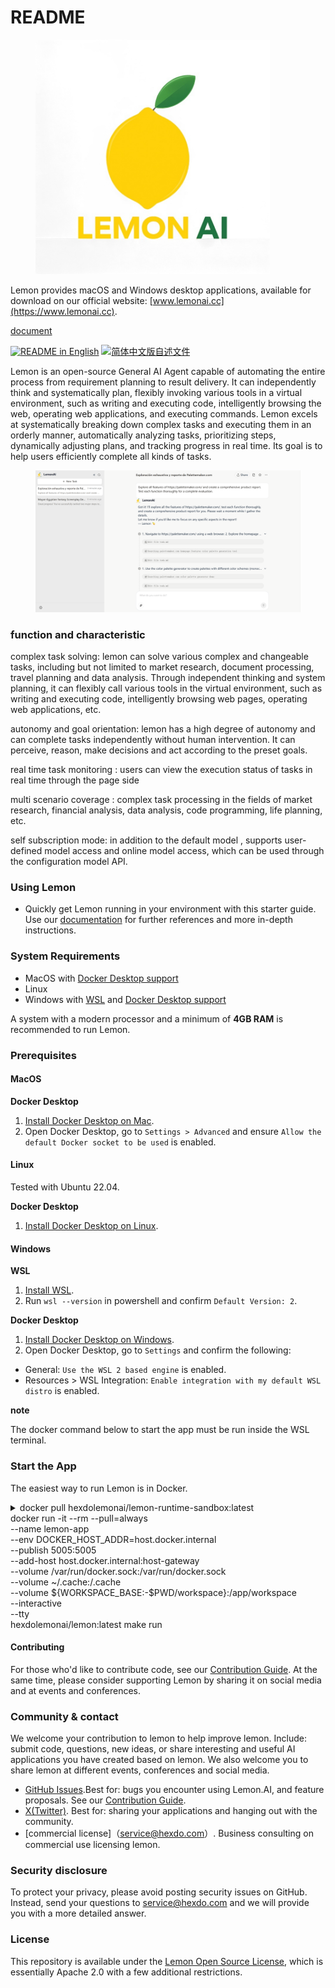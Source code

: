 
# README

<figure><img src="./public/img/Lemon_logo.png" alt="" width="375"><figcaption></figcaption></figure>

Lemon provides macOS and Windows desktop applications, available for download on our official website: [www.lemonai.cc](https://www.lemonai.cc).

&#x20;                                                                               [document](https://lemon-11.gitbook.io/lemonai/)

[![README in English](https://img.shields.io/badge/English-d9d9d9)](https://github.com/hexdocom/lemon/blob/main/README.md) [![简体中文版自述文件](https://img.shields.io/badge/%E7%AE%80%E4%BD%93%E4%B8%AD%E6%96%87-d9d9d9)](https://github.com/hexdocom/lemon/blob/main/README_CN.md)

Lemon is an open-source General AI Agent capable of automating the entire process from requirement planning to result delivery. It can independently think and systematically plan, flexibly invoking various tools in a virtual environment, such as writing and executing code, intelligently browsing the web, operating web applications, and executing commands. Lemon excels at systematically breaking down complex tasks and executing them in an orderly manner, automatically analyzing tasks, prioritizing steps, dynamically adjusting plans, and tracking progress in real time. Its goal is to help users efficiently complete all kinds of tasks.

<figure><img src="./public/img/example.png" alt=""><figcaption></figcaption></figure>

### function and characteristic

complex task solving: lemon can solve various complex and changeable tasks, including but not limited to market research, document processing, travel planning and data analysis. Through independent thinking and system planning, it can flexibly call various tools in the virtual environment, such as writing and executing code, intelligently browsing web pages, operating web applications, etc.

autonomy and goal orientation: lemon has a high degree of autonomy and can complete tasks independently without human intervention. It can perceive, reason, make decisions and act according to the preset goals.

&#x20;real time task monitoring : users can view the execution status of tasks in real time through the page side

&#x20;multi scenario coverage : complex task processing in the fields of market research, financial analysis, data analysis, code programming, life planning, etc.

self subscription mode: in addition to the default model , supports user-defined model access and online model access, which can be used through the configuration model API.

### Using Lemon

* Quickly get Lemon running in your environment with this starter guide. Use our [documentation](https://document.lemonai.cc/) for further references and more in-depth instructions.

### System Requirements[​](https://docs.all-hands.dev/modules/usage/installation#system-requirements) <a href="#system-requirements" id="system-requirements"></a>

* MacOS with [Docker Desktop support](https://docs.docker.com/desktop/setup/install/mac-install/#system-requirements)
* Linux
* Windows with [WSL](https://learn.microsoft.com/en-us/windows/wsl/install) and [Docker Desktop support](https://docs.docker.com/desktop/setup/install/windows-install/#system-requirements)

A system with a modern processor and a minimum of **4GB RAM** is recommended to run Lemon.

### Prerequisites <a href="#prerequisites" id="prerequisites"></a>

#### MacOS

**Docker Desktop**

1. [Install Docker Desktop on Mac](https://docs.docker.com/desktop/setup/install/mac-install).
2. Open Docker Desktop, go to `Settings > Advanced` and ensure `Allow the default Docker socket to be used` is enabled.

#### Linux

Tested with Ubuntu 22.04.

**Docker Desktop**

1. [Install Docker Desktop on Linux](https://docs.docker.com/desktop/setup/install/linux/).

#### Windows

**WSL**

1. [Install WSL](https://learn.microsoft.com/en-us/windows/wsl/install).
2. Run `wsl --version` in powershell and confirm `Default Version: 2`.

**Docker Desktop**

1. [Install Docker Desktop on Windows](https://docs.docker.com/desktop/setup/install/windows-install).
2. Open Docker Desktop, go to `Settings` and confirm the following:

* General: `Use the WSL 2 based engine` is enabled.
* Resources > WSL Integration: `Enable integration with my default WSL distro` is enabled.

**note**

The docker command below to start the app must be run inside the WSL terminal.

### Start the App <a href="#start-the-app" id="start-the-app"></a>

The easiest way to run Lemon is in Docker.

<details>

<summary>docker pull hexdolemonai/lemon-runtime-sandbox:latest<br>docker run -it --rm --pull=always<br>--name lemon-app<br>--env DOCKER_HOST_ADDR=host.docker.internal<br>--publish 5005:5005<br>--add-host host.docker.internal:host-gateway<br>--volume /var/run/docker.sock:/var/run/docker.sock<br>--volume ~/.cache:/.cache<br>--volume ${WORKSPACE_BASE:-$PWD/workspace}:/app/workspace<br>--interactive<br>--tty<br>hexdolemonai/lemon:latest make run</summary>



</details>

#### Contributing

For those who'd like to contribute code, see our [Contribution Guide](https://github.com/hexdocom/lemon/blob/main/CONTRIBUTING.md). At the same time, please consider supporting Lemon by sharing it on social media and at events and conferences.

### Community & contact

We welcome your contribution to lemon to help improve lemon. Include: submit code, questions, new ideas, or share interesting and useful AI applications you have created based on lemon. We also welcome you to share lemon at different events, conferences and social media.

* [GitHub Issues](https://github.com/hexdocom/Lemon/issues).Best for: bugs you encounter using Lemon.AI, and feature proposals. See our [Contribution Guide](https://github.com/hexdocom/lemon/blob/main/CONTRIBUTING.md).
* [X(Twitter)](https://x.com/LemonAI_cc). Best for: sharing your applications and hanging out with the community.
* \[commercial license]（[service@hexdo.com](mailto:service@hexdo.com)）. Business consulting on commercial use licensing lemon.

### Security disclosure

To protect your privacy, please avoid posting security issues on GitHub. Instead, send your questions to [service@hexdo.com](mailto:service@hexdo.com) and we will provide you with a more detailed answer.

### License

This repository is available under the [Lemon Open Source License](https://github.com/hexdocom/lemon/blob/main/LICENSE), which is essentially Apache 2.0 with a few additional restrictions.
